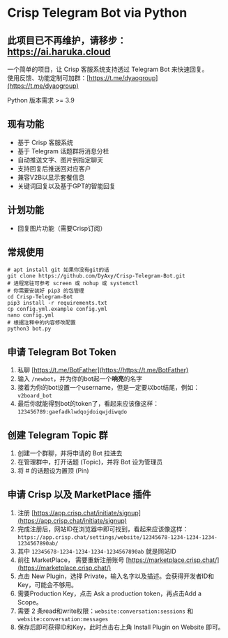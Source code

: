 # Crisp Telegram Bot via Python

## 此项目已不再维护，请移步：https://ai.haruka.cloud

一个简单的项目，让 Crisp 客服系统支持透过 Telegram Bot 来快速回复。  
使用反馈、功能定制可加群：[https://t.me/dyaogroup](https://t.me/dyaogroup)

Python 版本需求 >= 3.9

## 现有功能
- 基于 Crisp 客服系统
- 基于 Telegram 话题群将消息分栏
- 自动推送文字、图片到指定聊天
- 支持回复后推送回对应客户
- 兼容V2B以显示套餐信息
- 关键词回复以及基于GPT的智能回复

## 计划功能
- 回复图片功能（需要Crisp订阅）

## 常规使用
```
# apt install git 如果你没有git的话
git clone https://github.com/DyAxy/Crisp-Telegram-Bot.git
# 进程常驻可参考 screen 或 nohup 或 systemctl
# 你需要安装好 pip3 的包管理
cd Crisp-Telegram-Bot
pip3 install -r requirements.txt
cp config.yml.example config.yml
nano config.yml
# 根据注释中的内容修改配置
python3 bot.py
```

## 申请 Telegram Bot Token

1. 私聊 [https://t.me/BotFather](https://https://t.me/BotFather)
2. 输入 `/newbot`，并为你的bot起一个**响亮**的名字
3. 接着为你的bot设置一个username，但是一定要以bot结尾，例如：`v2board_bot`
4. 最后你就能得到bot的token了，看起来应该像这样：`123456789:gaefadklwdqojdoiqwjdiwqdo`

## 创建 Telegram Topic 群

1. 创建一个群聊，并将申请的 Bot 拉进去
2. 在管理群中，打开话题 (Topic)，并将 Bot 设为管理员
3. 将 # 的话题设为置顶 (Pin)

## 申请 Crisp 以及 MarketPlace 插件

1. 注册 [https://app.crisp.chat/initiate/signup](https://app.crisp.chat/initiate/signup)
2. 完成注册后，网站ID在浏览器中即可找到，看起来应该像这样：`https://app.crisp.chat/settings/website/12345678-1234-1234-1234-1234567890ab/`
3. 其中 `12345678-1234-1234-1234-1234567890ab` 就是网站ID
4. 前往 MarketPlace， 需要重新注册账号 [https://marketplace.crisp.chat/](https://marketplace.crisp.chat/)
5. 点击 New Plugin，选择 Private，输入名字以及描述。会获得开发者ID和Key，可能会不够用。
6. 需要Production Key，点击 Ask a production token，再点击Add a Scope。
7. 需要 2 条read和write权限：`website:conversation:sessions` 和 `website:conversation:messages`
8. 保存后即可获得ID和Key，此时点击右上角 Install Plugin on Website 即可。
